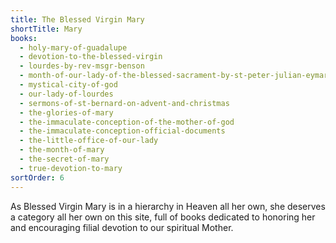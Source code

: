 ```yaml
---
title: The Blessed Virgin Mary
shortTitle: Mary
books:
  - holy-mary-of-guadalupe
  - devotion-to-the-blessed-virgin
  - lourdes-by-rev-msgr-benson
  - month-of-our-lady-of-the-blessed-sacrament-by-st-peter-julian-eymard
  - mystical-city-of-god
  - our-lady-of-lourdes
  - sermons-of-st-bernard-on-advent-and-christmas
  - the-glories-of-mary
  - the-immaculate-conception-of-the-mother-of-god
  - the-immaculate-conception-official-documents
  - the-little-office-of-our-lady
  - the-month-of-mary
  - the-secret-of-mary
  - true-devotion-to-mary
sortOrder: 6
---
```


As Blessed Virgin Mary is in a hierarchy in Heaven all her own, she deserves a category all her own on this site, full of books dedicated to honoring her and encouraging filial devotion to our spiritual Mother.
